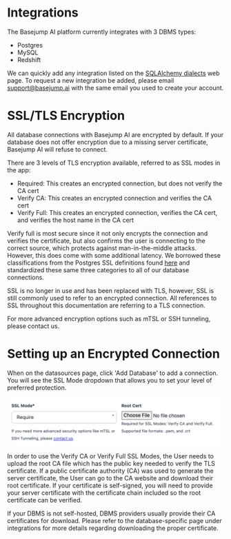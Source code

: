 # Integrations

The Basejump AI platform currently integrates with 3 DBMS types:
- Postgres
- MySQL
- Redshift

We can quickly add any integration listed on the [SQLAlchemy dialects](https://docs.sqlalchemy.org/en/20/dialects/) web page. To request a new integration be added, please email support@basejump.ai with the same email you used to create your account.

# SSL/TLS Encryption

All database connections with Basejump AI are encrypted by default. If your database does not offer encryption due to a missing server certificate, Basejump AI will refuse to connect. 

There are 3 levels of TLS encryption available, referred to as SSL modes in the app:
- Required: This creates an encrypted connection, but does not verify the CA cert
- Verify CA: This creates an encrypted connection and verifies the CA cert
- Verify Full: This creates an encrypted connection, verifies the CA cert, and verifies the host name in the CA cert

Verify full is most secure since it not only encrypts the connection and verifies the certificate, but also confirms the user is connecting to the correct source, which protects against man-in-the-middle attacks. However, this does come with some additional latency. We borrowed these classifications from the Postgres SSL definitions found [here](https://www.postgresql.org/docs/current/libpq-ssl.html) and standardized these same three categories to all of our database connections.

SSL is no longer in use and has been replaced with TLS, however, SSL is still commonly used to refer to an encrypted connection. All references to SSL throughout this documentation are referring to a TLS connection.

For more advanced encryption options such as mTSL or SSH tunneling, please contact us.

# Setting up an Encrypted Connection

When on the datasources page, click 'Add Database' to add a connection. You will see the SSL Mode dropdown that allows you to set your level of preferred protection.

![SSL Mode Configuration](/images/datasources/ssl_modes.png)

In order to use the Verify CA or Verify Full SSL Modes, the User needs to upload the root CA file which has the public key needed to verify the TLS certificate. If a public certificate authority (CA) was used to generate the server certificate, the User can go to the CA website and download their root certificate. If your certificate is self-signed, you will need to provide your server certificate with the certificate chain included so the root certificate can be verified.

If your DBMS is not self-hosted, DBMS providers usually provide their CA certificates for download. Please refer to the database-specific page under integrations for more details regarding downloading the proper certificate.